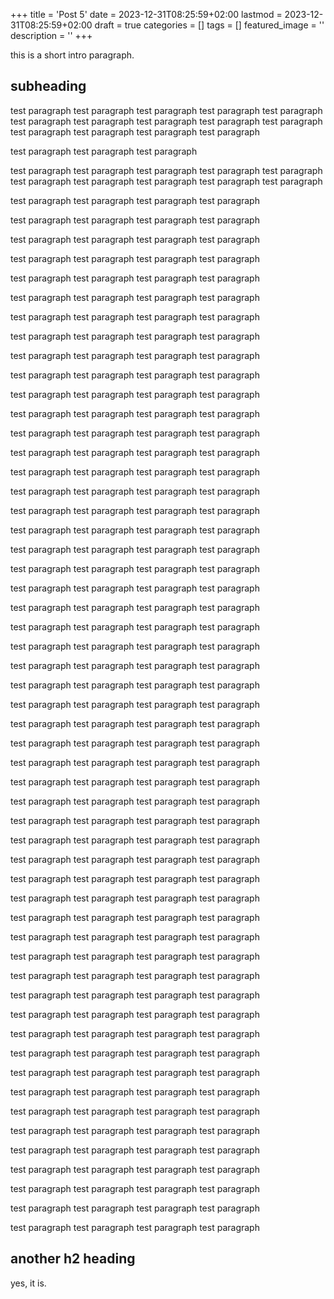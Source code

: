 +++
title = 'Post 5'
date = 2023-12-31T08:25:59+02:00
lastmod = 2023-12-31T08:25:59+02:00
draft = true
categories = []
tags = []
featured_image = ''
description = ''
+++

this is a short intro paragraph.

## subheading

test paragraph
test paragraph
test paragraph
test paragraph
test paragraph
test paragraph
test paragraph
test paragraph
test paragraph
test paragraph
test paragraph
test paragraph
test paragraph
test paragraph

test paragraph
test paragraph
test paragraph

test paragraph
test paragraph
test paragraph
test paragraph
test paragraph
test paragraph
test paragraph
test paragraph
test paragraph
test paragraph

test paragraph
test paragraph
test paragraph
test paragraph

test paragraph
test paragraph
test paragraph
test paragraph

test paragraph
test paragraph
test paragraph
test paragraph

test paragraph
test paragraph
test paragraph
test paragraph

test paragraph
test paragraph
test paragraph
test paragraph

test paragraph
test paragraph
test paragraph
test paragraph

test paragraph
test paragraph
test paragraph
test paragraph

test paragraph
test paragraph
test paragraph
test paragraph

test paragraph
test paragraph
test paragraph
test paragraph

test paragraph
test paragraph
test paragraph
test paragraph

test paragraph
test paragraph
test paragraph
test paragraph

test paragraph
test paragraph
test paragraph
test paragraph

test paragraph
test paragraph
test paragraph
test paragraph

test paragraph
test paragraph
test paragraph
test paragraph

test paragraph
test paragraph
test paragraph
test paragraph

test paragraph
test paragraph
test paragraph
test paragraph

test paragraph
test paragraph
test paragraph
test paragraph

test paragraph
test paragraph
test paragraph
test paragraph

test paragraph
test paragraph
test paragraph
test paragraph

test paragraph
test paragraph
test paragraph
test paragraph

test paragraph
test paragraph
test paragraph
test paragraph

test paragraph
test paragraph
test paragraph
test paragraph

test paragraph
test paragraph
test paragraph
test paragraph

test paragraph
test paragraph
test paragraph
test paragraph

test paragraph
test paragraph
test paragraph
test paragraph

test paragraph
test paragraph
test paragraph
test paragraph

test paragraph
test paragraph
test paragraph
test paragraph

test paragraph
test paragraph
test paragraph
test paragraph

test paragraph
test paragraph
test paragraph
test paragraph

test paragraph
test paragraph
test paragraph
test paragraph

test paragraph
test paragraph
test paragraph
test paragraph

test paragraph
test paragraph
test paragraph
test paragraph

test paragraph
test paragraph
test paragraph
test paragraph

test paragraph
test paragraph
test paragraph
test paragraph

test paragraph
test paragraph
test paragraph
test paragraph

test paragraph
test paragraph
test paragraph
test paragraph

test paragraph
test paragraph
test paragraph
test paragraph

test paragraph
test paragraph
test paragraph
test paragraph

test paragraph
test paragraph
test paragraph
test paragraph

test paragraph
test paragraph
test paragraph
test paragraph

test paragraph
test paragraph
test paragraph
test paragraph

test paragraph
test paragraph
test paragraph
test paragraph

test paragraph
test paragraph
test paragraph
test paragraph

test paragraph
test paragraph
test paragraph
test paragraph

test paragraph
test paragraph
test paragraph
test paragraph

test paragraph
test paragraph
test paragraph
test paragraph

test paragraph
test paragraph
test paragraph
test paragraph

test paragraph
test paragraph
test paragraph
test paragraph

test paragraph
test paragraph
test paragraph
test paragraph

test paragraph
test paragraph
test paragraph
test paragraph

test paragraph
test paragraph
test paragraph
test paragraph

test paragraph
test paragraph
test paragraph
test paragraph

test paragraph
test paragraph
test paragraph
test paragraph

test paragraph
test paragraph
test paragraph
test paragraph

## another h2 heading

yes, it is.
